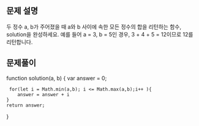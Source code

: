 ## 문제 설명

두 정수 a, b가 주어졌을 때 a와 b 사이에 속한 모든 정수의 합을 리턴하는 함수, solution을 완성하세요.
예를 들어 a = 3, b = 5인 경우, 3 + 4 + 5 = 12이므로 12를 리턴합니다.

## 문제풀이

function solution(a, b) {
var answer = 0;

     for(let i = Math.min(a,b); i <= Math.max(a,b);i++ ){
        answer = answer + i
    }
    return answer;

}
